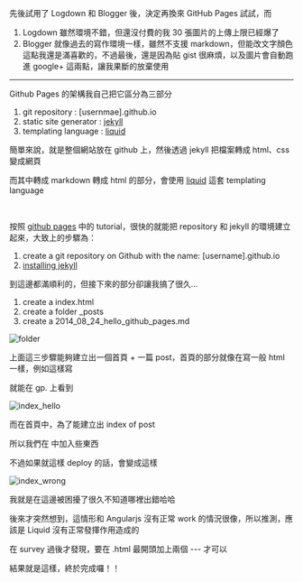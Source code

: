  
先後試用了 Logdown 和 Blogger 後，決定再換來 GitHub Pages 試試，而

1. Logdown 雖然環境不錯，但還沒付費的我 30 張圖片的上傳上限已經爆了
1. Blogger 就像過去的寫作環境一樣，雖然不支援 markdown，但能改文字顏色這點我還是滿喜歡的，不過最後，還是因為貼 gist 很麻煩，以及圖片會自動跑進 google+ 這兩點，讓我果斷的放棄使用

---

Github Pages 的架構我自己把它區分為三部分

1. git repository			: [usernmae].github.io
1. static site generator 	: [jekyll][]
1. templating language		: [liquid][]

簡單來說，就是整個網站放在 github 上，然後透過 jekyll 把檔案轉成 html、css 變成網頁

而其中轉成 markdown 轉成 html 的部分，會使用 [liquid][] 這套 templating language

<br>

按照 [github pages][] 中的 tutorial，很快的就能把 repository 和 jekyll 的環境建立起來，大致上的步驟為：

1. create a git repository on Github with the name: [username].github.io
1. [installing jekyll][]

到這邊都滿順利的，但接下來的部分卻讓我搞了很久...

1. create a index.html
2. create a folder _posts
3. create a 2014_08_24_hello_github_pages.md

![folder]({{site.url}}/img/2014-08-24/folder.png)

上面這三步驟能夠建立出一個首頁 + 一篇 post，首頁的部分就像在寫一般 html 一樣，例如這樣寫

<script src="https://gist.github.com/hiiamyes/ccd5b41ddde5b7be8b91.js?file=index_hello.html"></script>

就能在 gp. 上看到

![index_hello]({{site.url}}/img/2014-08-24/1.png)

而在首頁中，為了能建立出 index of post 

所以我們在 <body> 中加入些東西

<script src="https://gist.github.com/hiiamyes/ccd5b41ddde5b7be8b91.js?file=index_wrong.html"></script>

不過如果就這樣 deploy 的話，會變成這樣

![index_wrong]({{site.url}}/img/2014-08-24/2.png)

我就是在這邊被困擾了很久不知道哪裡出錯哈哈

後來才突然想到，這情形和 Angularjs 沒有正常 work 的情況很像，所以推測，應該是 Liquid 沒有正常發揮作用造成的

在 survey 過後才發現，要在 .html 最開頭加上兩個 --- 才可以

<script src="https://gist.github.com/hiiamyes/ccd5b41ddde5b7be8b91.js?file=index.html"></script>

結果就是這樣，終於完成囉！！





[github pages]: https://pages.github.com/
[jekyll]: http://jekyllrb.com/
[installing jekyll]: https://help.github.com/articles/using-jekyll-with-pages
[liquid]: http://docs.shopify.com/themes/liquid-documentation/basics
[creating pages]: https://help.github.com/articles/creating-pages-with-the-automatic-generator"




